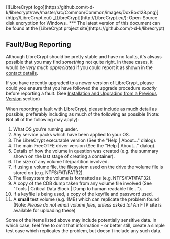 <meta content="text/html; charset=UTF-8" http-equiv="Content-Type">
<meta name="keywords" content="disk encryption, security, transparent, AES, plausible deniability, virtual drive, Linux, MS Windows, portable, USB drive, partition">
<meta name="description" content="LibreCrypt: An Open-Source transparent encryption program for PCs. With this software, you can create one or more &quot;containers&quot; on your PC - which appear as disks, anything written to these disks is automatically encrypted before being stored on your hard drive.">

<meta name="author" content="Sarah Dean">
<meta name="copyright" content="Copyright 2004, 2005, 2006, 2007, 2008 Sarah Dean">


<TITLE>Fault/Bug Reporting</TITLE>

<link href="https://raw.githubusercontent.com/t-d-k/librecrypt/master/docs/styles_common.css" rel="stylesheet" type="text/css">

<link rel="shortcut icon" href="https://github.com/t-d-k/librecrypt/raw/master/src/Common/Common/images/DoxBox.ico" type="image/x-icon">

<SPAN CLASS="master_link">
[![LibreCrypt logo](https://github.com/t-d-k/librecrypt/raw/master/src/Common/Common/images/DoxBox128.png)](http://LibreCrypt.eu/)
</SPAN>
<SPAN CLASS="master_title">
_[LibreCrypt](http://LibreCrypt.eu/): Open-Source disk encryption for Windows_
</SPAN>
***

<SPAN class="tip">
The latest version of this document can be found at the [LibreCrypt project site](https://github.com/t-d-k/librecrypt)
</SPAN>       
            
## Fault/Bug Reporting

Although LibreCrypt should be pretty stable and have no faults, it's always possible that you may find *something* not quite right. In these cases, it would be *very much appreciated* if you could report it as shown in the [contact details](contact_details.md).

If you have recently upgraded to a newer version of LibreCrypt, please could you ensure that you have followed the upgrade procedure *exactly* before reporting a fault. (See [Installation and Upgrading from a Previous Version](installation_and_upgrading__PC.md) section)

When reporting a fault with LibreCrypt, please include as much detail as possible, preferably including as much of the following as possible (Note: Not all of the following may apply):


  1. What OS you're running under.
  1. Any service packs which have been applied to your OS.
  1. The LibreCrypt executable version (See the "Help | About..." dialog).
  1. The main FreeOTFE driver version (See the "Help | About..." dialog).
  1. Details of how the volume in question was created (e.g. the summary shown on the last stage of creating a container).
  1. The size of any volume file/partition involved.
  1. If using a volume file, the filesystem used on the drive the volume file is stored on (e.g. NTFS/FAT/FAT32).
  1. The filesystem the volume is formatted as (e.g. NTFS/FAT/FAT32).
  1. A copy of the CDB dump taken from any volume file involved (See "Tools | Critical Data Block | Dump to human readable file...").
  1. If a keyfile is being used, a copy of the keyfile and password used.
  1. A **small** test volume (e.g. 1MB) which can replicate the problem found (Note: _Please do *not* email volume files, unless asked to!_ An FTP site is available for uploading these)

Some of the items listed above may include potentially sensitive data. In which case, feel free to omit that information - or better still, create a simple test case which replicates the problem, but doesn't include any such data.

